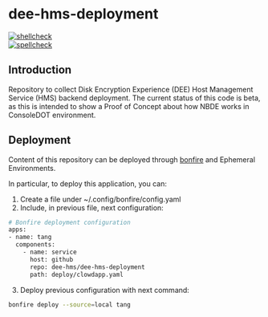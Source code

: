 # dee-hms-deployment
[![shellcheck](https://github.com/dee-hms/dee-hms-deployment/actions/workflows/shellcheck.yaml/badge.svg)](https://github.com/dee-hms/dee-hms-deployment/actions/workflows/shellcheck.yaml)\
[![spellcheck](https://github.com/dee-hms/dee-hms-deployment/actions/workflows/spellcheck.yaml/badge.svg)](https://github.com/dee-hms/dee-hms-deployment/actions/workflows/spellcheck.yaml)

## Introduction
Repository to collect Disk Encryption Experience (DEE) Host Management Service (HMS) backend deployment. The current status of this code is beta, as this is intended to show a Proof of Concept about how NBDE works in ConsoleDOT environment.

## Deployment
Content of this repository can be deployed through [bonfire](https://github.com/RedHatInsights/bonfire) and Ephemeral Environments.

In particular, to deploy this application, you can:

1. Create a file under ~/.config/bonfire/config.yaml
2. Include, in previous file, next configuration:
```bash
# Bonfire deployment configuration
apps:
- name: tang
  components:
    - name: service
      host: github
      repo: dee-hms/dee-hms-deployment
      path: deploy/clowdapp.yaml
```
3. Deploy previous configuration with next command:
```bash
bonfire deploy --source=local tang
```
